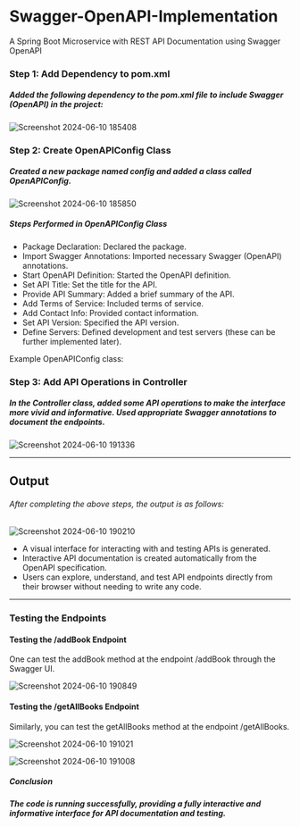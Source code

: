 # Swagger-OpenAPI-Implementation
A Spring Boot Microservice with REST API Documentation using Swagger OpenAPI

### Step 1: Add Dependency to pom.xml

##### Added the following dependency to the pom.xml file to include Swagger (OpenAPI) in the project:
![Screenshot 2024-06-10 185408](https://github.com/SohamJana11/Swagger-OpenAPI-Implementation/assets/162604344/d61253f3-bd46-44af-a883-f4fb3624a209)


### Step 2: Create OpenAPIConfig Class

##### Created a new package named config and added a class called OpenAPIConfig.

![Screenshot 2024-06-10 185850](https://github.com/SohamJana11/Swagger-OpenAPI-Implementation/assets/162604344/8bdfcf19-78e6-4297-b6db-dcb68d53f19e)

##### Steps Performed in OpenAPIConfig Class

- Package Declaration: Declared the package.
- Import Swagger Annotations: Imported necessary Swagger (OpenAPI) annotations.
- Start OpenAPI Definition: Started the OpenAPI definition.
- Set API Title: Set the title for the API.
- Provide API Summary: Added a brief summary of the API.
- Add Terms of Service: Included terms of service.
- Add Contact Info: Provided contact information.
- Set API Version: Specified the API version.
- Define Servers: Defined development and test servers (these can be further implemented later).
  
Example OpenAPIConfig class:

### Step 3: Add API Operations in Controller

##### In the Controller class, added some API operations to make the interface more vivid and informative. Used appropriate Swagger annotations to document the endpoints.


![Screenshot 2024-06-10 191336](https://github.com/SohamJana11/Swagger-OpenAPI-Implementation/assets/162604344/386c2a29-3000-4e22-b3e8-fb42883d4bbc)

________________________________________________________________________________________________________________________________________________

## Output

###### After completing the above steps, the output is as follows:

![Screenshot 2024-06-10 190210](https://github.com/SohamJana11/Swagger-OpenAPI-Implementation/assets/162604344/0de6ab7d-2b06-489c-afa9-b67d1ee86d0f)


- A visual interface for interacting with and testing APIs is generated.
- Interactive API documentation is created automatically from the OpenAPI specification.
- Users can explore, understand, and test API endpoints directly from their browser without needing to write any code.

_________________________________________________________________________________________________________________________________________________

### Testing the Endpoints

#### Testing the /addBook Endpoint

One can test the addBook method at the endpoint /addBook through the Swagger UI.

![Screenshot 2024-06-10 190849](https://github.com/SohamJana11/Swagger-OpenAPI-Implementation/assets/162604344/fde30d5f-e882-4e40-967a-da5554590801)


#### Testing the /getAllBooks Endpoint

Similarly, you can test the getAllBooks method at the endpoint /getAllBooks.

![Screenshot 2024-06-10 191021](https://github.com/SohamJana11/Swagger-OpenAPI-Implementation/assets/162604344/53c73a64-e9ac-43a7-bd0a-1b0f94833c72)

![Screenshot 2024-06-10 191008](https://github.com/SohamJana11/Swagger-OpenAPI-Implementation/assets/162604344/7cdf6c29-de24-48ca-a4c1-fb6afbf364d8)


##### Conclusion

##### The code is running successfully, providing a fully interactive and informative interface for API documentation and testing.
